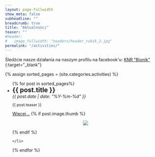 ```yaml
---
layout: page-fullwidth
show_meta: false
subheadline: ""
breadcrumb: true
title: "Aktualności"
teaser: ""
#header:
#   image_fullwidth: "headers/header_rubik_2.jpg"
permalink: "/activities/"
---
```


Śledźcie nasze działania na naszym profilu na facebook'u: [KNR "Bionik"](https://www.facebook.com/KNR.Bionik){:target="_blank"}<br>

{% assign sorted_pages = (site.categories.activities) %}
<ul>
  {% for post in sorted_pages%}
    <li>
      <div style="font-size: 150%; font-weight: bold">{{ post.title }}</div>
      <div style="font-style: italic">{{ post.date | date: "%Y-%m-%d" }}</div>
      <p style="font-size: 90%">{{ post.teaser }}</p>
      <a href="{{ post.url }}">Więcej...</a>
      {% if post.image.thumb %}
       <p><center><img class="text-center" style="max-height: 200px; max-width: 450px" src="{{ site.urlimg }}/activities/{{ post.image.thumb }}" /><br /></center></p>
      {% endif %}
      
    </li>
  {% endfor %}
</ul>

